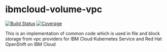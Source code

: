 # ibmcloud-volume-vpc

[![Build Status](https://travis-ci.com/IBM/ibmcloud-volume-vpc.svg?branch=master)](https://travis-ci.com/IBM/ibmcloud-volume-vpc)
[![Coverage](https://ibm.github.io/ibmcloud-volume-vpc/coverage/master/badge.svg)](https://ibm.github.io/ibmcloud-volume-vpc/coverage/master/cover.html)

This is an implementation of common code which is used in file and block storage from vpc providers for IBM Cloud Kubernetes Service and Red Hat OpenShift on IBM Cloud
